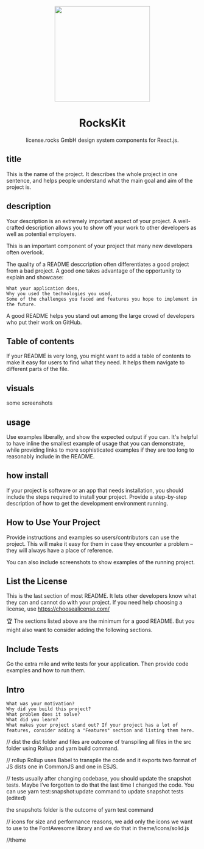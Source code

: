 <p align="center">
  <img src="https://license.rocks/wp-content/uploads/2020/08/logo-horizontal.png" width="250">
</p>

<h1 align="center">RocksKit</h1>

<div align="center">

license.rocks GmbH design system components for React.js.

</div>

## title

This is the name of the project. It describes the whole project in one sentence, and helps people understand what the main goal and aim of the project is.

## description

Your description is an extremely important aspect of your project. A well-crafted description allows you to show off your work to other developers as well as potential employers.

This is an important component of your project that many new developers often overlook.

The quality of a README desccription often differentiates a good project from a bad project. A good one takes advantage of the opportunity to explain and showcase:

    What your application does,
    Why you used the technologies you used,
    Some of the challenges you faced and features you hope to implement in the future.

A good README helps you stand out among the large crowd of developers who put their work on GitHub.

## Table of contents

If your README is very long, you might want to add a table of contents to make it easy for users to find what they need. It helps them navigate to different parts of the file.

## visuals

some screenshots

## usage

Use examples liberally, and show the expected output if you can. It's helpful to have inline the smallest example of usage that you can demonstrate, while providing links to more sophisticated examples if they are too long to reasonably include in the README.
## how install

If your project is software or an app that needs installation, you should include the steps required to install your project. Provide a step-by-step description of how to get the development environment running.

## How to Use Your Project

Provide instructions and examples so users/contributors can use the project. This will make it easy for them in case they encounter a problem – they will always have a place of reference.

You can also include screenshots to show examples of the running project.

## List the License

This is the last section of most README. It lets other developers know what they can and cannot do with your project. If you need help choosing a license, use https://choosealicense.com/

🏆 The sections listed above are the minimum for a good README. But you might also want to consider adding the following sections.

## Include Tests

Go the extra mile and write tests for your application. Then provide code examples and how to run them.

## Intro

    What was your motivation?
    Why did you build this project?
    What problem does it solve?
    What did you learn?
    What makes your project stand out? If your project has a lot of features, consider adding a "Features" section and listing them here.

// dist
the dist folder and files are outcome of transpiling all files in the src folder using Rollup and yarn build command.

// rollup
Rollup uses Babel to transpile the code and it exports two format of JS dists one in CommonJS and one in ESJS.

// tests
usually after changing codebase, you should update the snapshot tests. Maybe I’ve forgotten to do that the last time I changed the code.
You can use yarn test:snapshot:update command to update snapshot tests (edited)

the snapshots folder is the outcome of yarn test command

// icons
for size and performance reasons, we add only the icons we want to use to the FontAwesome library
and we do that in theme/icons/solid.js

//theme
